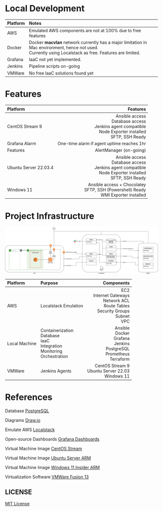 # Local Development

| Platform | Notes |
| :--- | :--- |
| AWS | Emulated AWS components are not at 100%  due to free features |
| Docker | Docker **macvlan** network currently has a major limitation in Mac environment, hence not used.<br>Currently using Localstack as free. Features are limited. |
| Grafana | IaaC not yet implemented. |
| Jenkins | Pipeline scripts on-going |
| VMWare | No free IaaC solutions found yet |

# Features

| Platform | Features |
| :--- | ---: |
| CentOS Stream 9 | Ansible access<br>Database access<br>Jenkins agent compatible<br>Node Exporter installed<br>SFTP, SSH Ready |
| Grafana Alarm | One-time alarm if agent uptime reaches 1hr |
| Features | AlertManager (on-going) |
| Ubuntu Server 22.03.4 | Ansible access<br>Database access<br>Jenkins agent compatible<br>Node Exporter installed<br>SFTP, SSH Ready |
| Windows 11 | Ansible access + Chocolatey<br>SFTP, SSH (Powershell) Ready<br>WMI Exporter installed |

# Project Infrastructure

![logo](infrastructure.png)

| Platform | Purpose | Components |
| :--- | :--- | ---: |
| AWS | Localstack Emulation | EC2<br>Internet Gateways<br>Network ACL<br>Route Tables<br>Security Groups<br>Subnet<br>VPC |
| Local Machine | Containerization<br>Database<br>IaaC<br>Integration<br>Monitoring<br>Orchestration<br> | Ansible<br>Docker<br>Grafana<br>Jenkins<br>PostgreSQL<br>Prometheus<br>Terraform |
| VMWare     | Jenkins Agents | CentOS Stream 9<br>Ubuntu Server 22.03<br>Windows 11 |

# References

Database [PostgreSQL](https://www.postgresql.org/download/)

Diagrams [Draw.io](https://app.diagrams.net)

Emulate AWS [Localstack](https://localstack.cloud)

Open-source Dashboards [Grafana Dashboards](https://grafana.com/grafana/dashboards/)

Virtual Machine Image [CentOS Stream](https://www.centos.org/centos-stream/)

Virtual Machine Image [Ubuntu Server ARM](https://ubuntu.com/download/server/arm)

Virtual Machine Image [Windows 11 Insider ARM](https://www.microsoft.com/en-us/software-download/windowsinsiderpreviewARM64)

Virtualization Software [VMWare Fusion 13](https://store-us.vmware.com/fusion_buy_dual?utm_source=google&utm_medium=cpc&utm_term=engine:google%7Ccampaignid:13610504072%7Cadid:544114080438%7Cgclid:CjwKCAjwpayjBhAnEiwA-7enawDMDcfT6SLLbUITKgGOce2uiqAd_0RSh4-wj26B4Je6-X6bw3JWWBoC4BsQAvD_BwE&gad=1&gclid=CjwKCAjwpayjBhAnEiwA-7enawDMDcfT6SLLbUITKgGOce2uiqAd_0RSh4-wj26B4Je6-X6bw3JWWBoC4BsQAvD_BwE)

## LICENSE

[MIT License](LICENSE)

